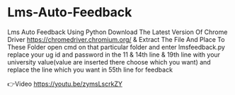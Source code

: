 # Lms-Auto-Feedback
Lms Auto Feedback Using Python
Download The Latest Version Of Chrome Driver https://chromedriver.chromium.org/ & Extract The File And Place To These Folder open cmd  on that particular folder and enter lmsfeedback.py
replace your ug id and password in the 11 & 14th line & 19th line with your university value(value are inserted there choose which you want)
and replace the line which you want in 55th line for feedback

👉Video
https://youtu.be/zymsLscrkZY
